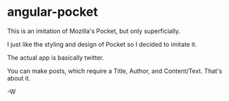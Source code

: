 # angular-pocket
This is an imitation of Mozilla's Pocket, but only superficially.

I just like the styling and design of Pocket so I decided to imitate it.

The actual app is basically twitter.

You can make posts, which require a Title, Author, and Content/Text. That's about it.

-W